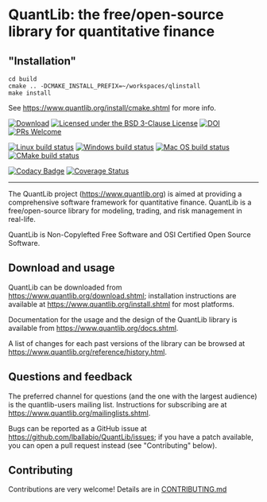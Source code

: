 
# QuantLib: the free/open-source library for quantitative finance

## "Installation"

```
cd build
cmake .. -DCMAKE_INSTALL_PREFIX=~/workspaces/qlinstall
make install
```
See https://www.quantlib.org/install/cmake.shtml for more info.


[![Download](https://img.shields.io/github/v/release/lballabio/QuantLib?label=Download&sort=semver)](https://github.com/lballabio/QuantLib/releases/latest)
[![Licensed under the BSD 3-Clause License](https://img.shields.io/badge/License-BSD--3--Clause-blue.svg)](https://github.com/lballabio/QuantLib/blob/master/LICENSE.TXT)
[![DOI](https://zenodo.org/badge/DOI/10.5281/zenodo.1440997.svg)](https://doi.org/10.5281/zenodo.1440997)
[![PRs Welcome](https://img.shields.io/badge/PRs%20-welcome-brightgreen.svg)](https://github.com/lballabio/QuantLib/blob/master/CONTRIBUTING.md)

[![Linux build status](https://github.com/lballabio/QuantLib/actions/workflows/linux.yml/badge.svg)](https://github.com/lballabio/QuantLib/actions/workflows/linux.yml)
[![Windows build status](https://github.com/lballabio/QuantLib/actions/workflows/msvc.yml/badge.svg)](https://github.com/lballabio/QuantLib/actions/workflows/msvc.yml)
[![Mac OS build status](https://github.com/lballabio/QuantLib/actions/workflows/macos.yml/badge.svg)](https://github.com/lballabio/QuantLib/actions/workflows/macos.yml)
[![CMake build status](https://github.com/lballabio/QuantLib/actions/workflows/cmake.yml/badge.svg)](https://github.com/lballabio/QuantLib/actions/workflows/cmake.yml)

[![Codacy Badge](https://app.codacy.com/project/badge/Grade/b4bc1058db994f24aa931b119a885eea)](https://www.codacy.com/gh/lballabio/QuantLib/dashboard)
[![Coverage Status](https://coveralls.io/repos/github/lballabio/QuantLib/badge.svg?branch=master)](https://coveralls.io/github/lballabio/QuantLib?branch=master)

---

The QuantLib project (<https://www.quantlib.org>) is aimed at providing a
comprehensive software framework for quantitative finance. QuantLib is
a free/open-source library for modeling, trading, and risk management
in real-life.

QuantLib is Non-Copylefted Free Software and OSI Certified Open Source
Software.


## Download and usage

QuantLib can be downloaded from <https://www.quantlib.org/download.shtml>;
installation instructions are available at
<https://www.quantlib.org/install.shtml> for most platforms.

Documentation for the usage and the design of the QuantLib library is
available from <https://www.quantlib.org/docs.shtml>.

A list of changes for each past versions of the library can be
browsed at <https://www.quantlib.org/reference/history.html>.


## Questions and feedback

The preferred channel for questions (and the one with the largest
audience) is the quantlib-users mailing list.  Instructions for
subscribing are at <https://www.quantlib.org/mailinglists.shtml>.

Bugs can be reported as a GitHub issue at
<https://github.com/lballabio/QuantLib/issues>; if you have a patch
available, you can open a pull request instead (see "Contributing"
below).


## Contributing

Contributions are very welcome!  Details are in
[CONTRIBUTING.md](https://github.com/lballabio/QuantLib/blob/master/CONTRIBUTING.md)

